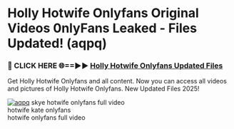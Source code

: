 # Holly Hotwife Onlyfans Original Videos 0nlyFans Leaked - Files Updated! (aqpq)

<h3>🔴 CLICK HERE 🌐==►► <a href="https://best4dudes.click/HH4t6V" rel="nofollow">Holly Hotwife Onlyfans Updated Files</a></h3>

Get Holly Hotwife Onlyfans and all content. Now you can access all videos and pictures of Holly Hotwife Onlyfans. New Updated Files 2025!

[![aqpq](https://github.com/user-attachments/assets/8c521d6e-e6e3-4a75-9320-d58ab9d79d5b)](https://best4dudes.click/HH4t6V)
skye hotwife onlyfans full video<br>
hotwife kate onlyfans<br>
hotwife onlyfans full video